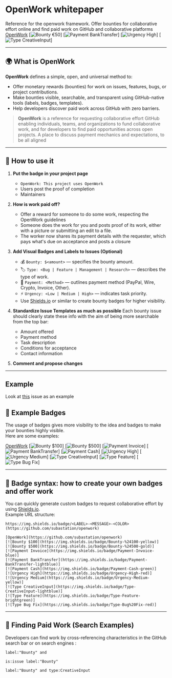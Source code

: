 # OpenWork whitepaper
Reference for the openwork framework. Offer bounties for collaborative effort online and find paid work on GitHub and collaborative platforms
[OpenWork](https://github.com/subastation/openwork)
[![Bounty €50](https://img.shields.io/badge/Bounty-%24500-gold)]
[![Payment BankTransfer](https://img.shields.io/badge/Payment-BankTransfer-darkgreen)]
[![Urgency High](https://img.shields.io/badge/Urgency-High-red)]
[![Type CreativeInput](https://img.shields.io/badge/Type-CreativeInput-lightblue)]

---

## 🌍 What is OpenWork

**OpenWork** defines a simple, open, and universal method to:

- Offer monetary rewards (bounties) for work on issues, features, bugs, or project contributions.
- Make bounties visible, searchable, and transparent using GitHub-native tools (labels, badges, templates).
- Help developers discover paid work across GitHub with zero barriers.

> **OpenWork** is a reference for requesting collaborative effort GitHub
> enabling individuals, teams, and organizations to fund collaborative work,
> and for developers to find paid opportunities across open projects.
> A place to discuss payment mechanics and expectations, to be all aligned

---

## 📜 How to use it

1. **Put the badge in your project page**
   - `OpenWork: This project uses OpenWork` 
   - Users post the proof of completion
   - Maintainers 

2. **How is work paid off?**
   - Offer a reward for someone to do some work, respecting the OpenWork guidelines
   - Someone does the work for you and posts proof of its work, either with a picture or submitting an edit to a file. 
   - The worker now shares its payment details with the requester, which pays what's due on acceptance and posts a closure

3. **Add Visual Badges and Labels to Issues (Optional)**
   - 💰 `Bounty: $<amount>` — specifies the bounty amount.
   - 🏷️ `Type: <Bug | Feature | Management | Research>` — describes the type of work.
   - 💸 `Payment: <Method>` — outlines payment method (PayPal, Wire, Crypto, Invoice, Other).
   - ⚡ `Urgency: <Low | Medium | High>` — indicates task priority.
   - Use [Shields.io](https://shields.io) or similar to create bounty badges for higher visibility.

4. **Standardize Issue Templates as much as possible**
   Each bounty issue should clearly state these info with the aim of being more searchable from the top bar:
     - Amount offered
     - Payment method
     - Task description
     - Conditions for acceptance
     - Contact information

5. **Comment and propose changes**

---
## Example
Look at [this](https://github.com/subastation/openwork/issues/1) issue as an example

## 🏅 Example Badges

The usage of badges gives more visibility to the idea and  badges to make your bounties highly visible.  
Here are some examples:

[OpenWork](https://github.com/subastation/openwork)
[![Bounty $100](https://img.shields.io/badge/Bounty-%24100-yellow)]
[![Bounty $500](https://img.shields.io/badge/Bounty-%24500-gold)]
[![Payment Invoice](https://img.shields.io/badge/Payment-Invoice-blue)]
[![Payment BankTransfer](https://img.shields.io/badge/Payment-BankTransfer-darkgreen)]
[![Payment Cash](https://img.shields.io/badge/Payment-Cash-green)]
[![Urgency High](https://img.shields.io/badge/Urgency-High-red)]
[![Urgency Medium](https://img.shields.io/badge/Urgency-Medium-yellow)]
[![Type CreativeInput](https://img.shields.io/badge/Type-CreativeInput-lightblue)]
[![Type Feature](https://img.shields.io/badge/Type-Feature-brightgreen)]
[![Type Bug Fix](https://img.shields.io/badge/Type-Bug%20Fix-red)]


---

## 📝 Badge syntax: how to create your own badges and offer work

You can quickly generate custom badges to request collaborative effort by using [Shields.io](https://shields.io/).  
Example URL structure:

```plaintext
https://img.shields.io/badge/<LABEL>-<MESSAGE>-<COLOR> (https://github.com/subastation/openwork)

[OpenWork](https://github.com/subastation/openwork)
[![Bounty $100](https://img.shields.io/badge/Bounty-%24100-yellow)]
[![Bounty $500](https://img.shields.io/badge/Bounty-%24500-gold)]
[![Payment Invoice](https://img.shields.io/badge/Payment-Invoice-blue)]
[![Payment BankTransfer](https://img.shields.io/badge/Payment-BankTransfer-lightblue)]
[![Payment Cash](https://img.shields.io/badge/Payment-Cash-green)]
[![Urgency High](https://img.shields.io/badge/Urgency-High-red)]
[![Urgency Medium](https://img.shields.io/badge/Urgency-Medium-yellow)]
[![Type CreativeInput](https://img.shields.io/badge/Type-CreativeInput-lightblue)]
[![Type Feature](https://img.shields.io/badge/Type-Feature-brightgreen)]
[![Type Bug Fix](https://img.shields.io/badge/Type-Bug%20Fix-red)]
```
---

## 🔎 Finding Paid Work (Search Examples)

Developers can find work by cross-referencing characteristics in the GitHub search bar or on search engines :
```shell
label:"Bounty" and 

is:issue label:"Bounty"

label:"Bounty" and type:CreativeInput
```

